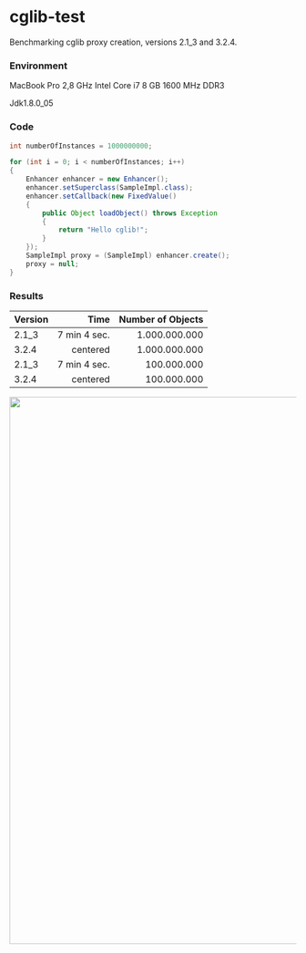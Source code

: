 # cglib-test

Benchmarking cglib proxy creation, versions 2.1_3 and 3.2.4.

### Environment

MacBook Pro 
2,8 GHz Intel Core i7
8 GB 1600 MHz DDR3

Jdk1.8.0_05

### Code

```java
int numberOfInstances = 1000000000;

for (int i = 0; i < numberOfInstances; i++)
{
    Enhancer enhancer = new Enhancer();
    enhancer.setSuperclass(SampleImpl.class);
    enhancer.setCallback(new FixedValue()
    {
        public Object loadObject() throws Exception
        {
            return "Hello cglib!";
        }
    });
    SampleImpl proxy = (SampleImpl) enhancer.create();
    proxy = null;
}
```

### Results

| Version       | Time          | Number of Objects  |
| ------------- |--------------:|-------------------:|
| 2.1_3         | 7 min 4 sec.  | 1.000.000.000      |
| 3.2.4         | centered      | 1.000.000.000      |
| 2.1_3         | 7 min 4 sec.  |   100.000.000      |
| 3.2.4         | centered      |   100.000.000      |


<img src="cglib-3.2.4.png" width="960">
